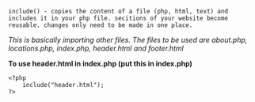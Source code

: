     include() - copies the content of a file (php, html, text) and includes it in your php file. secitions of your website become reusable. changes only need to be made in one place.

*This is basically importing other files. The files to be used are about.php, locations.php, index.php, header.html and footer.html*

**To use header.html in index.php (put this in index.php)**

    <?php
        include("header.html");
    ?>
